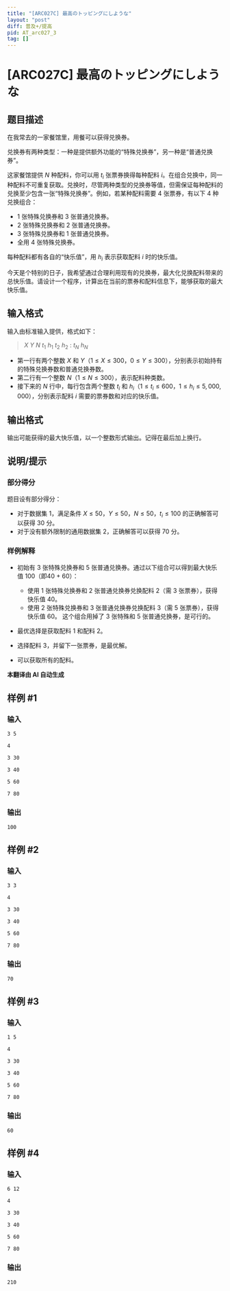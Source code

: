 ```yaml
---
title: "[ARC027C] 最高のトッピングにしような"
layout: "post"
diff: 普及+/提高
pid: AT_arc027_3
tag: []
---
```


# [ARC027C] 最高のトッピングにしような

## 题目描述

在我常去的一家餐馆里，用餐可以获得兑换券。

兑换券有两种类型：一种是提供额外功能的“特殊兑换券”，另一种是“普通兑换券”。

这家餐馆提供 $N$ 种配料，你可以用 $t_i$ 张票券换得每种配料 $i$。在组合兑换中，同一种配料不可重复获取。兑换时，尽管两种类型的兑换券等值，但需保证每种配料的兑换至少包含一张“特殊兑换券”。例如，若某种配料需要 4 张票券，有以下 4 种兑换组合：

- 1 张特殊兑换券和 3 张普通兑换券。
- 2 张特殊兑换券和 2 张普通兑换券。
- 3 张特殊兑换券和 1 张普通兑换券。
- 全用 4 张特殊兑换券。

每种配料都有各自的“快乐值”，用 $h_i$ 表示获取配料 $i$ 时的快乐值。

今天是个特别的日子，我希望通过合理利用现有的兑换券，最大化兑换配料带来的总快乐值。请设计一个程序，计算出在当前的票券和配料信息下，能够获取的最大快乐值。

## 输入格式

输入由标准输入提供，格式如下：

> $X$ $Y$ $N$ $t_1$ $h_1$ $t_2$ $h_2$ : $t_N$ $h_N$

- 第一行有两个整数 $X$ 和 $Y$（$1 \leq X \leq 300$，$0 \leq Y \leq 300$），分别表示初始持有的特殊兑换券数和普通兑换券数。
- 第二行有一个整数 $N$（$1 \leq N \leq 300$），表示配料种类数。
- 接下来的 $N$ 行中，每行包含两个整数 $t_i$ 和 $h_i$（$1 \leq t_i \leq 600$，$1 \leq h_i \leq 5,000,000$），分别表示配料 $i$ 需要的票券数和对应的快乐值。

## 输出格式

输出可能获得的最大快乐值，以一个整数形式输出。记得在最后加上换行。

## 说明/提示

### 部分得分

题目设有部分得分：

- 对于数据集 1，满足条件 $X \leq 50$，$Y \leq 50$，$N \leq 50$，$t_i \leq 100$ 的正确解答可以获得 30 分。
- 对于没有额外限制的通用数据集 2，正确解答可以获得 70 分。

### 样例解释

- 初始有 3 张特殊兑换券和 5 张普通兑换券。通过以下组合可以得到最大快乐值 100（即40 + 60）：
  - 使用 1 张特殊兑换券和 2 张普通兑换券兑换配料 2（需 3 张票券），获得快乐值 40。
  - 使用 2 张特殊兑换券和 3 张普通兑换券兑换配料 3（需 5 张票券），获得快乐值 60。
  这个组合用掉了 3 张特殊和 5 张普通兑换券，是可行的。

- 最优选择是获取配料 1 和配料 2。

- 选择配料 3，并留下一张票券，是最优解。

- 可以获取所有的配料。

 **本翻译由 AI 自动生成**

## 样例 #1

### 输入

```
3 5
4
3 30
3 40
5 60
7 80
```

### 输出

```
100
```

## 样例 #2

### 输入

```
3 3
4
3 30
3 40
5 60
7 80
```

### 输出

```
70
```

## 样例 #3

### 输入

```
1 5
4
3 30
3 40
5 60
7 80
```

### 输出

```
60
```

## 样例 #4

### 输入

```
6 12
4
3 30
3 40
5 60
7 80
```

### 输出

```
210
```

